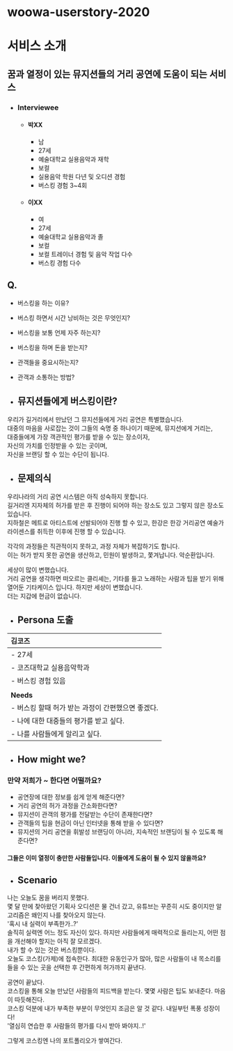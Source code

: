 # woowa-userstory-2020



# 서비스 소개

## 꿈과 열정이 있는 뮤지션들의 거리 공연에 도움이 되는 서비스

- ### Interviewee

  - #### 박XX

    - 남
    - 27세
    - 예술대학교 실용음악과 재학
    - 보컬
    - 실용음악 학원 다년 및 오디션 경험
    - 버스킹 경험 3~4회

    

  - #### 이XX

    - 여
    - 27세
    - 예술대학교 실용음악과 졸
    - 보컬
    - 보컬 트레이너 경험 및 음악 작업 다수
    - 버스킹 경험 다수

## Q.

- 버스킹을 하는 이유?

- 버스킹 하면서 시간 낭비하는 것은 무엇인지?

- 버스킹을 보통 언제 자주 하는지?

- 버스킹을 하며 돈을 받는지? 

- 관객들을 중요시하는지?

- 관객과 소통하는 방법?

  

- ## 뮤지션들에게 버스킹이란?

우리가 길거리에서 만났던 그 뮤지션들에게 거리 공연은 특별했습니다.  
대중의 마음을 사로잡는 것이 그들의 숙명 중 하나이기 때문에, 뮤지션에게 거리는,  
대중들에게 가장 객관적인 평가를 받을 수 있는 장소이자,  
자신의 가치를 인정받을 수 있는 곳이며,  
자신을 브랜딩 할 수 있는 수단이 됩니다.  

- ## 문제의식

우리나라의 거리 공연 시스템은 아직 성숙하지 못합니다.  
길거리엔 지자체의 허가를 받은 후 진행이 되어야 하는 장소도 있고 그렇지 않은 장소도 있습니다.  
지하철은 메트로 아티스트에 선발되어야 진행 할 수 있고,
한강은 한강 거리공연 예술가 라이센스를 취득한 이후에 진행 할 수 있습니다.

각각의 과정들은 직관적이지 못하고, 과정 자체가 복잡하기도 합니다.  
이는 허가 받지 못한 공연을 생산하고, 민원이 발생하고, 쫓겨납니다. 악순환입니다.  

세상이 많이 변했습니다.  
거리 공연을 생각하면 떠오르는 클리셰는, 기타를 들고 노래하는 사람과 팁을 받기 위해 열어둔 기타케이스 입니다.
하지만 세상이 변했습니다.  
더는 지갑에 현금이 없습니다.

- ## Persona 도출

| 김코즈                                            |
| :------------------------------------------------ |
| - 27세                                            |
| - 코즈대학교 실용음악학과                         |
| - 버스킹 경험 있음                                |
|                                                   |
| **Needs**                                         |
| - 버스킹 할때 허가 받는 과정이 간편했으면 좋겠다. |
| - 나에 대한 대중들의 평가를 받고 싶다.            |
| - 나를 사람들에게 알리고 싶다.                    |

- ## How might we?

### 만약 저희가 ~ 한다면 어떨까요?

- 공연장에 대한 정보를 쉽게 얻게 해준다면?
- 거리 공연의 허가 과정을 간소화한다면?
- 뮤지션이 관객의 평가를 전달받는 수단이 존재한다면?
- 관객들의 팁을 현금이 아닌 인터넷을 통해 받을 수 있다면?
- 뮤지션의 거리 공연을 휘발성 브랜딩이 아니라, 지속적인 브랜딩이 될 수 있도록 해준다면?

#### 그들은 이미 열정이 충만한 사람들입니다. 이들에게 도움이 될 수 있지 않을까요?

- ## Scenario

나는 오늘도 꿈을 버리지 못했다.  
몇 달 만에 찾아왔던 기획사 오디션은 물 건너 갔고, 유튜브는 꾸준히 시도 중이지만 알고리즘은 왜인지 나를 찾아오지 않는다.  
'혹시 내 실력이 부족한가..?'  
솔직히 실력엔 어느 정도 자신이 있다. 하지만 사람들에게 매력적으로 들리는지, 어떤 점을 개선해야 할지는 아직 잘 모르겠다.  
내가 할 수 있는 것은 버스킹뿐이다.  
오늘도 코스킹(가제)에 접속한다. 최대한 유동인구가 많아, 많은 사람들이 내 목소리를 들을 수 있는 곳을 선택한 후 간편하게 허가까지 끝낸다.  

공연이 끝났다.  
코스킹을 통해 오늘 만났던 사람들의 피드백을 받는다. 몇몇 사람은 팁도 보내준다. 마음이 따듯해진다.  
코스킹 덕분에 내가 부족한 부분이 무엇인지 조금은 알 것 같다. 내일부턴 폭풍 성장이다!  
'열심히 연습한 후 사람들의 평가를 다시 받아 봐야지..!'  

그렇게 코스킹엔 나의 포트폴리오가 쌓여간다.  
